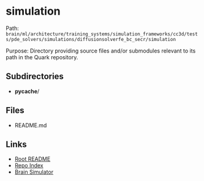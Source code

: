 # simulation

Path: `brain/ml/architecture/training_systems/simulation_frameworks/cc3d/tests/pde_solvers/simulations/diffusionsolverfe_bc_secr/simulation`

Purpose: Directory providing source files and/or submodules relevant to its path in the Quark repository.

## Subdirectories
- __pycache__/

## Files
- README.md

## Links
- [Root README](../../../../../../../../../../README.md)
- [Repo Index](../../../../../../../../../../repo_index.json)
- [Brain Simulator](../../../../../../../../../../brain/architecture/brain_simulator.py)
